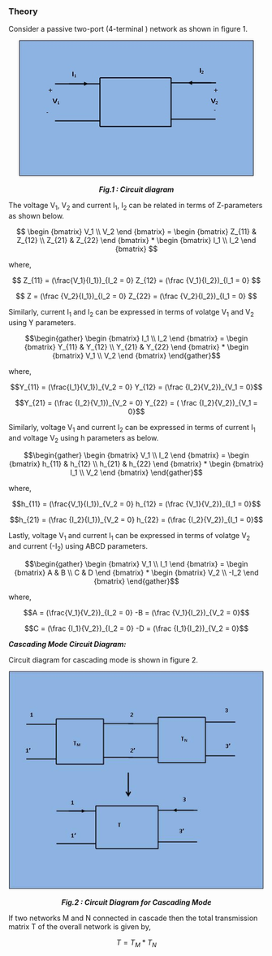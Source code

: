 ### Theory

 Consider a passive two-port (4-terminal ) network as shown in figure 1.
 
<div align="center">
<img src="images/main tp.jpg" />
	
***Fig.1 : Circuit diagram***
</div>

The voltage V<sub>1</sub>, V<sub>2</sub>  and current I<sub>1</sub>, I<sub>2</sub> can be related in terms of Z-parameters as shown below.

$$ \begin {bmatrix}
	V_1 \\
	V_2
	\end {bmatrix} =
	\begin {bmatrix}
	Z_{11} & Z_{12} \\
	Z_{21} & Z_{22}
	\end {bmatrix} * 
	\begin {bmatrix}
	I_1 \\
	I_2
	\end {bmatrix} $$
	
where,

	
$$ Z_{11} = (\frac{V_1}{I_1})_{I_2 = 0} Z_{12} = (\frac {V_1}{I_2})_{I_1 = 0} $$

	
$$ Z = (\frac {V_2}{I_1})_{I_2 = 0}  Z_{22} = (\frac {V_2}{I_2})_{I_1 = 0} $$


Similarly, current I<sub>1</sub> and I<sub>2</sub> can be expressed in terms of volatge V<sub>1</sub> and V<sub>2</sub> using Y parameters.

$$\begin{gather}
\begin {bmatrix}
	I_1 \\
	I_2
	\end {bmatrix} =
	\begin {bmatrix}
	Y_{11} & Y_{12} \\
	Y_{21} & Y_{22}
	\end {bmatrix} * 
	\begin {bmatrix}
	V_1 \\
	V_2
	\end {bmatrix}
	\end{gather}$$
	
where,

	
$$Y_{11} = (\frac{I_1}{V_1})_{V_2 = 0} Y_{12} = (\frac {I_2}{V_2})_{V_1 = 0}$$

	
$$Y_{21} = (\frac {I_2}{V_1})_{V_2 = 0} Y_{22} = ( \frac {I_2}{V_2})_{V_1 = 0}$$


Similarly, voltage V<sub>1</sub> and current I<sub>2</sub> can be expressed in terms of current I<sub>1</sub> and voltage V<sub>2</sub> using h parameters as below.

$$\begin{gather}
\begin {bmatrix}
	V_1 \\
	I_2
	\end {bmatrix} =
	\begin {bmatrix}
	h_{11} & h_{12} \\
	h_{21} & h_{22}
	\end {bmatrix} * 
	\begin {bmatrix}
	I_1 \\
	V_2
	\end {bmatrix}
	\end{gather}$$
	
where,

	
$$h_{11} = (\frac{V_1}{I_1})_{V_2 = 0} h_{12} = (\frac {V_1}{V_2})_{I_1 = 0}$$

	
$$h_{21} = (\frac {I_2}{I_1})_{V_2 = 0} h_{22} = (\frac {I_2}{V_2})_{I_1 = 0}$$


Lastly, voltage V<sub>1</sub> and current I<sub>1</sub> can be expressed in terms of volatge V<sub>2</sub> and current (-I<sub>2</sub>) using ABCD parameters.

$$\begin{gather}
\begin {bmatrix}
	V_1 \\
	I_1
	\end {bmatrix} =
	\begin {bmatrix}
	A & B \\
	C & D
	\end {bmatrix} * 
	\begin {bmatrix}
	V_2 \\
	-I_2
	\end {bmatrix}
	\end{gather}$$
	
where,

	
$$A = (\frac{V_1}{V_2})_{I_2 = 0} -B = (\frac {V_1}{I_2})_{V_2 = 0}$$

	
$$C = (\frac {I_1}{V_2})_{I_2 = 0} -D = (\frac {I_1}{I_2})_{V_2 = 0}$$

									
***Cascading Mode Circuit Diagram:***

Circuit diagram for cascading mode is shown in figure 2.

<div align="center">
<img src="images/tp main 2.JPG" />
	
***Fig.2 : Circuit Diagram for Cascading Mode***
</div>

If two networks M and N connected in cascade then the total transmission matrix T of the overall network is given by,

$$T = T_M * T_N$$

<script id="MathJax-script" async src="https://cdn.jsdelivr.net/npm/mathjax@3/es5/tex-mml-chtml.js"></script>					
